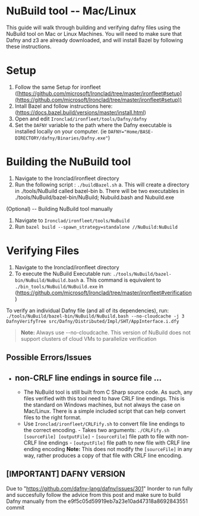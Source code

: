﻿# NuBuild tool  -- Mac/Linux
This guide will walk through building and verifying dafny files using the NuBuild tool on Mac or Linux Machines.
You will need to make sure that Dafny and z3 are already downloaded, and will install Bazel by following these  instructions. 


# Setup

 1. Follow the same Setup for ironfleet ([https://github.com/microsoft/Ironclad/tree/master/ironfleet#setup](https://github.com/microsoft/Ironclad/tree/master/ironfleet#setup))
 2. Intall Bazel and follow instructions here: (https://docs.bazel.build/versions/master/install.html)
 3. Open and edit ````Ironclad/ironfleet/tools/Dafny/dafny````
 4. Set the ````DAFNY```` variable to the path where the Dafny executable is installed locally on your computer. 
	  (ie ````DAFNY="Home/BASE-DIRECTORY/dafny/Binaries/Dafny.exe"````)

# Building the NuBuild tool

 1. Navigate to the Ironclad/ironfleet directory
 2. Run the following script : ````./buildBazel.sh```` 
				 a. This will create a directory in ./tools/NuBuild called bazel-bin
				 b. There will be two executables in ./tools/NuBuild/bazel-bin/NuBuild; Nubuild.bash and Nubuild.exe

(Optional) -- Building NuBuild tool manually

 1. Navigate to ````Ironclad/ironfleet/tools/NuBuild````
 2. Run ````bazel build --spawn_strategy=standalone //NuBuild:NuBuild````

# Verifying Files

 1. Navigate to the Ironclad/ironfleet directory
 2. To execute the NuBuild Executable run: ````./tools/NuBuild/bazel-bin/NuBuild/NuBuild.bash````
			 a. This command is equivalent to ````./bin_tools/NuBuild/NuBuild.exe```` in (https://github.com/microsoft/Ironclad/tree/master/ironfleet#verification)
			
To verify an individual Dafny file (and all of its dependencies), run:
````./tools/NuBuild/bazel-bin/NuBuild/NuBuild.bash --no-cloudcache -j 3 DafnyVerifyTree src/Dafny/Distributed/Impl/SHT/AppInterface.i.dfy````
			 

> **Note:** Always use --no-cloudcache. This version of NuBuild does not support clusters of cloud VMs to parallelize verification

## Possible Errors/Issues

 - non-CRLF line endings in source file ... 
	 - 
	 - The NuBuild tool is still built from C Sharp source code. As such, any files verified with this tool need to have CRLF line endings. This is the standard on Windows machines, but not always the case on Mac/Linux. There is a simple included script that can help convert files to the right format.
	 - Use ````Ironclad/ironfleet/CRLFify.sh```` to convert file line endings to the correct encoding. 
			 - Takes two arguments: ````./CRLFify.sh [sourceFile] [outputFile]````
			 - ````[sourceFile]```` file path to file with non-CRLF line endings
			 - ````[outputFile]```` file path to new file with CRLF line ending encoding
**Note:** This does not modify the ````[sourceFile]```` in any way, rather produces a copy of that file with CRLF line encoding.

## [IMPORTANT] DAFNY VERSION
Due to "https://github.com/dafny-lang/dafny/issues/301" Inorder to run fully and succesfully follow the advice from this post and make sure to build Dafny manually from the e9f5c05d59919eb7a23e10ad47318a8692843551 commit 

